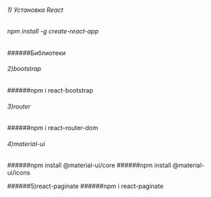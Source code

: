 ###### 1) Установка React
###### npm install -g create-react-app 


######Библиотеки


###### 2)bootstrap
######npm i react-bootstrap

###### 3)router
######npm i react-router-dom


######  4)material-ui 
######npm install @material-ui/core
######npm install @material-ui/icons


######5)react-paginate
######npm i react-paginate
